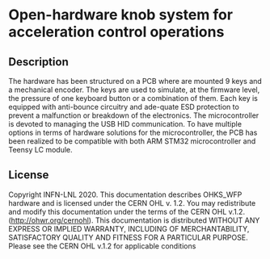 
# Open-hardware knob system for acceleration control operations #

## Description

The hardware has been structured on a PCB where are mounted 9 keys and a mechanical encoder.
The keys are used to simulate, at the firmware level, the pressure of one keyboard button or a combination of them. 
Each key is equipped with anti-bounce circuitry and ade-quate ESD protection to prevent a malfunction or breakdown 
of the electronics.
The microcontroller is devoted to managing the USB HID communication. 
To have multiple options in terms of hardware solutions for the microcontroller, the PCB has been realized to be 
compatible with both ARM STM32 microcontroller and Teensy LC module.

## License

Copyright INFN-LNL 2020.
This documentation describes OHKS_WFP hardware and is licensed under the
CERN OHL v. 1.2.
You may redistribute and modify this documentation under the terms of the
CERN OHL v.1.2. (http://ohwr.org/cernohl). This documentation is distributed
WITHOUT ANY EXPRESS OR IMPLIED WARRANTY, INCLUDING OF
MERCHANTABILITY, SATISFACTORY QUALITY AND FITNESS FOR A
PARTICULAR PURPOSE. Please see the CERN OHL v.1.2 for applicable
conditions
